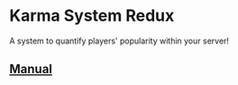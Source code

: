 # Karma System Redux

A system to quantify players' popularity within your server!

## [Manual][1]


[1]: http://git.yusufali.ca/yusuf_ali/karma/wikis/home

